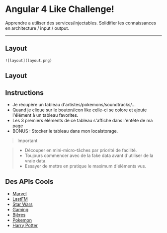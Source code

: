 Angular 4 Like Challenge!
===================


Apprendre a utiliser des services/injectables. Solidifier les connaissances en architecture / input / output.

----------


Layout
-------------

    ![layout](layout.png)

Layout
-------------

Instructions
-------------

- Je récupère un tableau d'artistes/pokemons/soundtracks/...
- Quand je clique sur le bouton/icon like celle-ci se colore et ajoute l'élément à un tableau favorites.
- Les 3 premiers éléments de ce tableau s'affiche dans l'entête de ma page
- BONUS : Stocker le tableau dans mon localstorage.

> Important

> - Découper en mini-micro-tâches par priorité de facilité.
> - Toujours commencer avec de la fake data avant d'utiliser de la vraie data.
> - Essayer de mettre en pratique le maximum d'éléments vus.

Des APIs Cools
-------------

- [Marvel](https://developer.marvel.com/)
- [LastFM](https://www.last.fm/)
- [Star Wars](https://swapi.co/)
- [Gaming](https://developer.riotgames.com/)
- [Bières](http://www.brewerydb.com/browse)
- [Pokemon](https://pokeapi.co/)
- [Harry Potter](https://hp-api.herokuapp.com/)
